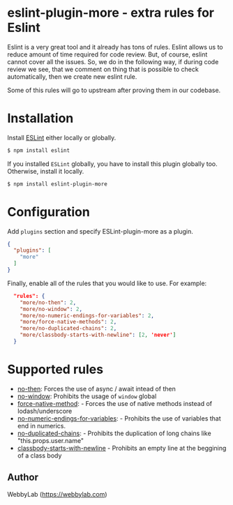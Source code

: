 # eslint-plugin-more - extra rules for Eslint

Eslint is a very great tool and it already has tons of rules. Eslint allows us to reduce amount of time required for code review. But, of course, eslint cannot cover all the issues. So, we do in the following way, if during code review we see, that we comment on thing that is possible to check automatically, then we create new eslint rule.

Some of this rules will go to upstream after proving them in our codebase.

# Installation

Install [ESLint](https://www.github.com/eslint/eslint) either locally or globally.

```sh
$ npm install eslint
```

If you installed `ESLint` globally, you have to install this plugin globally too. Otherwise, install it locally.

```sh
$ npm install eslint-plugin-more
```

# Configuration

Add `plugins` section and specify ESLint-plugin-more as a plugin.

```json
{
  "plugins": [
    "more"
  ]
}
```

Finally, enable all of the rules that you would like to use. For example:

```json
  "rules": {
    "more/no-then": 2,
    "more/no-window": 2,
    "more/no-numeric-endings-for-variables": 2,
    "more/force-native-methods": 2,
    "more/no-duplicated-chains": 2,
    "more/classbody-starts-with-newline": [2, 'never']
  }
```

# Supported rules

* [no-then](docs/no-then.md): Forces the use of async / await intead of then
* [no-window](docs/no-window.md): Prohibits the usage of `window` global
* [force-native-method](docs/force-native-method.md): - Forces the use of native methods instead of lodash/underscore
* [no-numeric-endings-for-variables](docs/no-numeric-endings-for-variables.md): - Prohibits the use of variables that end in numerics.
* [no-duplicated-chains](docs/no-duplicated-chains.md): - Prohibits the duplication of long chains like "this.props.user.name"
* [classbody-starts-with-newline](docs/classbody-starts-with-newline.md) - Prohibits an empty line at the beggining of a class body

## Author
WebbyLab (https://webbylab.com)

